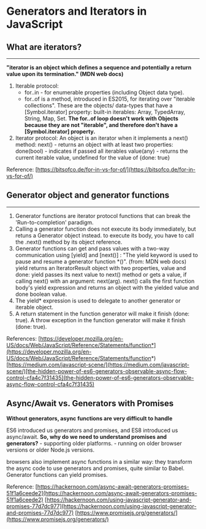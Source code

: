 # Generators and Iterators in JavaScript

## What are iterators?
--------------------
**"iterator is an object which defines a sequence and potentially a return value upon its termination." (MDN web docs)**

1. Iterable protocol:
    - for..in  - for enumerable properties (including Object data type).
    - for..of is a method, introduced in ES2015, for iterating over "iterable collections".
        These are the objects/ data-types that have a [Symbol.iterator] property:
        built-in iterables: Array, TypedArray, String, Map, Set.
        **The for..of loop doesn't work with Objects because they are not "iterable", and therefore don't have a [Symbol.iterator] property.**
2. Iterator protocol:
    An object is an iterator when it implements a next() method:
    next() - returns an object with at least two properties:
        done(bool) - indicates if passed all iterables
        value(any) - returns the current iterable value, undefined for the value of {done: true}

Reference: 
[https://bitsofco.de/for-in-vs-for-of/](https://bitsofco.de/for-in-vs-for-of/)


## Generator object and generator functions
--------------------
1. Generator functions are iterator protocol functions that can break the 'Run-to-completion' paradigm.
2. Calling a generator function does not execute its body immediately, but retuns a Generator object instead.
    to execute its body, you have to call the .next() method by its object reference.
3. Generator functions can get and pass values with a two-way communication using [yield] and [next()] :
    "The yield keyword is used to pause and resume a generator function *()". (from: MDN web docs)
    yield returns an IteratorResult object with two properties, value and done:
        yield passes its next value to next() method or gets a value, if calling next() with an argument: next(arg).
    next() calls the first function body's yield expression and returns an object with the yielded value and done boolean value.
3. The yield* expression is used to delegate to another generator or iterable object.
4. A return statement in the function generator will make it finish (done: true).
   A throw exception in the function generator will make it finish (done: true).

References:
[https://developer.mozilla.org/en-US/docs/Web/JavaScript/Reference/Statements/function*](https://developer.mozilla.org/en-US/docs/Web/JavaScript/Reference/Statements/function*)
[https://medium.com/javascript-scene/](https://medium.com/javascript-scene/)[the-hidden-power-of-es6-generators-observable-async-flow-control-cfa4c7f31435](the-hidden-power-of-es6-generators-observable-async-flow-control-cfa4c7f31435)


## Async/Await vs. Generators with Promises
**Without generators, async functions are very difficult to handle**

ES6 introduced us generators and promises, and ES8 introduced us async/await.
**So, why do we need to understand promises and generators?**
    - supporting older platforms.
    - running on older browser versions or older Node.js versions.

browsers also implement async functions in a similar way:
    they transform the async code to use generators and promises, quite similar to Babel.
Generator functions can yield promises.


Reference: 
[https://hackernoon.com/async-await-generators-promises-51f1a6ceede2](https://hackernoon.com/async-await-generators-promises-51f1a6ceede2)
[https://hackernoon.com/using-javascript-generator-and-promises-77d7dc977](https://hackernoon.com/using-javascript-generator-and-promises-77d7dc977)
[https://www.promisejs.org/generators/](https://www.promisejs.org/generators/)
